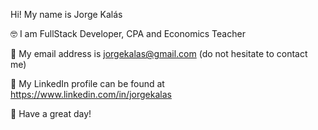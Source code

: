 Hi! My name is Jorge Kalás  

🤓 I am FullStack Developer, CPA and Economics Teacher    

📧 My email address is jorgekalas@gmail.com (do not hesitate to contact me)

🔗 My LinkedIn profile can be found at https://www.linkedin.com/in/jorgekalas

🚀 Have a great day!

